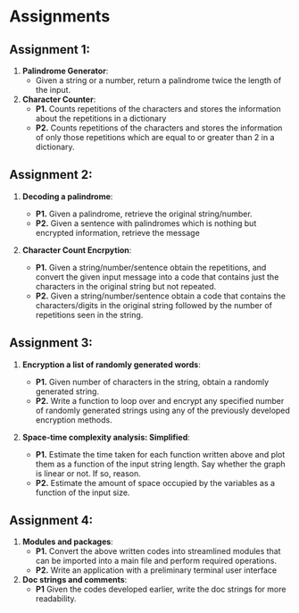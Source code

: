 # Assignments

## Assignment 1:
1. __Palindrome Generator__:
   - Given a string or a number, return a palindrome twice the length of the input.  
2. __Character Counter__:
   - **P1.** Counts repetitions of the characters and stores the information about the repetitions in a dictionary 
   - **P2.** Counts repetitions of the characters and stores the information of only those repetitions which are equal to or greater than 2 in a dictionary.

## Assignment 2:
1. __Decoding a palindrome__:
   - **P1.** Given a palindrome, retrieve the original string/number.
   - **P2.** Given a sentence with palindromes which is nothing but encrypted information, retrieve the message
   
2. __Character Count Encrpytion__: 
   - **P1.** Given a string/number/sentence obtain the repetitions, and convert the given input message into a code that contains just the characters in the original string but not repeated.
   - **P2.** Given a string/number/sentence obtain a code that contains the characters/digits in the original string followed by the number of repetitions seen in the string. 
   
   
## Assignment 3:

1. __Encryption a list of randomly generated words__:
   - **P1.** Given number of characters in the string, obtain a randomly generated string.
   - **P2.** Write a function to loop over and encrypt any specified number of randomly generated strings using any of the previously developed encryption methods.
   
2. __Space-time complexity analysis: Simplified__:
   - **P1.** Estimate the time taken for each function written above and plot them as a function of the input string length. Say whether the graph is linear or not. If so, reason.
   - **P2.** Estimate the amount of space occupied by the variables as a function of the input size.
   
   
## Assignment 4:

1. __Modules and packages__:
   - **P1.** Convert the above written codes into streamlined modules that can be imported into a main file and perform required operations.
   - **P2.** Write an application with a preliminary terminal user interface 
2. __Doc strings and comments__:
   - **P1** Given the codes developed earlier, write the doc strings for more readability. 

